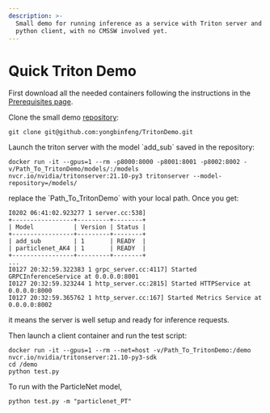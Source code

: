 ```yaml
---
description: >-
  Small demo for running inference as a service with Triton server and the
  python client, with no CMSSW involved yet.
---
```


# Quick Triton Demo

First download all the needed containers following the instructions in the [Prerequisites page](prerequisites.md).

Clone the small demo [repository](https://github.com/yongbinfeng/TritonDemo):

```
git clone git@github.com:yongbinfeng/TritonDemo.git
```

Launch the triton server with the model \`add\_sub\` saved in the repository:

```
docker run -it --gpus=1 --rm -p8000:8000 -p8001:8001 -p8002:8002 -v/Path_To_TritonDemo/models/:/models nvcr.io/nvidia/tritonserver:21.10-py3 tritonserver --model-repository=/models/
```

replace the \`Path\_To\_TritonDemo\` with your local path. Once you get:

```
I0202 06:41:02.923277 1 server.cc:538]
+-----------------+---------+--------+
| Model           | Version | Status |
+-----------------+---------+--------+
| add_sub         | 1       | READY  |
| particlenet_AK4 | 1       | READY  |
+-----------------+---------+--------+
...
I0127 20:32:59.322383 1 grpc_server.cc:4117] Started GRPCInferenceService at 0.0.0.0:8001
I0127 20:32:59.323244 1 http_server.cc:2815] Started HTTPService at 0.0.0.0:8000
I0127 20:32:59.365762 1 http_server.cc:167] Started Metrics Service at 0.0.0.0:8002
```

it means the server is well setup and ready for inference requests.

Then launch a client container and run the test script:

```
docker run -it --gpus=1 --rm --net=host -v/Path_To_TritonDemo:/demo nvcr.io/nvidia/tritonserver:21.10-py3-sdk
cd /demo
python test.py
```

To run with the ParticleNet model,&#x20;

```
python test.py -m "particlenet_PT"
```
